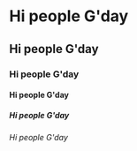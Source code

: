 # Hi people G'day 
## Hi people G'day 
### Hi people G'day 
#### Hi people G'day 
##### Hi people G'day 
###### Hi people G'day 
